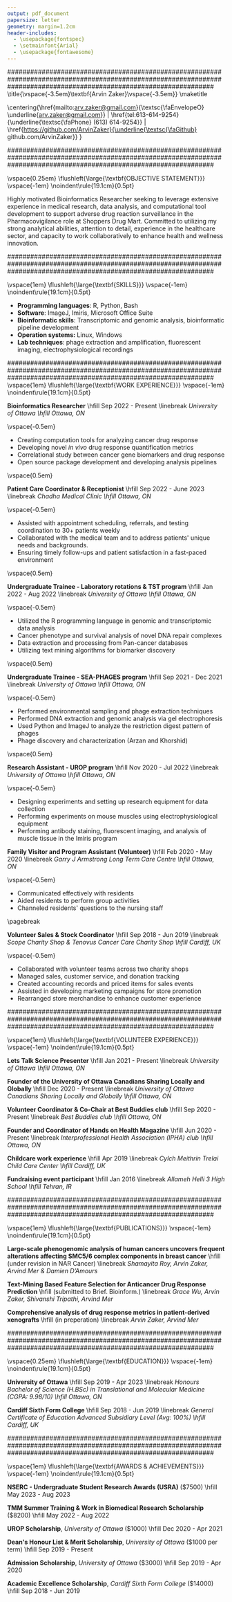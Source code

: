 ```yaml
---
output: pdf_document
papersize: letter
geometry: margin=1.2cm
header-includes:
  - \usepackage{fontspec}
  - \setmainfont{Arial}
  - \usepackage{fontawesome}
---
```


######################################################################################################################################################################
\title{\vspace{-3.5em}\textbf{Arvin Zaker}\vspace{-3.5em}}
\maketitle

\centering{\href{mailto:arv.zaker@gmail.com}{\textsc{\faEnvelopeO} \underline{arv.zaker@gmail.com}} |
\href{tel:613-614-9254}{\underline{\textsc{\faPhone} (613) 614-9254}} |
\href{https://github.com/ArvinZaker}{\underline{\textsc{\faGithub} github.com/ArvinZaker}} 
}


######################################################################################################################################################################

\vspace{0.25em}
\flushleft{\large{\textbf{OBJECTIVE STATEMENT}}} \vspace{-1em}
\noindent\rule{19.1cm}{0.5pt}

Highly motivated Bioinformatics Researcher seeking
to leverage extensive experience in medical
research, data analysis, and computational tool
development to support adverse drug reaction
surveillance in the Pharmacovigilance role at
Shoppers Drug Mart. Committed to utilizing my
strong analytical abilities, attention to detail,
experience in the healthcare sector, and capacity
to work collaboratively to enhance health and
wellness innovation.



######################################################################################################################################################################


\vspace{1em}
\flushleft{\large{\textbf{SKILLS}}} \vspace{-1em}
\noindent\rule{19.1cm}{0.5pt}

+ **Programming languages**: R, Python, Bash
+ **Software**: ImageJ, Imiris, Microsoft Office Suite
+ **Bioinformatic skills**: Transcriptomic and genomic analysis, bioinformatic pipeline development
+ **Operation systems:** Linux, Windows
+ **Lab techniques**: phage extraction and amplification, fluorescent imaging, electrophysiological recordings



######################################################################################################################################################################
\vspace{1em}
\flushleft{\large{\textbf{WORK EXPERIENCE}}} \vspace{-1em}
\noindent\rule{19.1cm}{0.5pt}



**Bioinformatics Researcher** \hfill Sep 2022 - Present \linebreak
_University of Ottawa \hfill Ottawa, ON_ 

\vspace{-0.5em}

+ Creating computation tools for analyzing cancer drug response 
+ Developing novel _in vivo_ drug response quantification metrics
+ Correlational study between cancer gene biomarkers and drug response
+ Open source package development and developing analysis pipelines

\vspace{0.5em}


**Patient Care Coordinator & Receptionist** \hfill Sep 2022 - June 2023 \linebreak
_Chadha Medical Clinic \hfill Ottawa, ON_

\vspace{-0.5em}

+ Assisted with appointment scheduling, referrals, and testing coordination to 30+ patients weekly
+ Collaborated with the medical team and to address patients' unique needs and backgrounds.
+ Ensuring timely follow-ups and patient satisfaction in a fast-paced environment


\vspace{0.5em}


**Undergraduate Trainee - Laboratory rotations & TST program** \hfill Jan 2022 - Aug 2022 \linebreak
_University of Ottawa \hfill Ottawa, ON_ 


\vspace{-0.5em}

+ Utilized the R programming language in genomic and transcriptomic data analysis
+ Cancer phenotype and survival analysis of novel DNA repair complexes
+ Data extraction and processing from Pan-cancer databases
+ Utilizing text mining algorithms for biomarker discovery


\vspace{0.5em}

**Undergraduate Trainee - SEA-PHAGES program** \hfill Sep 2021 - Dec 2021 \linebreak
_University of Ottawa \hfill Ottawa, ON_


\vspace{-0.5em}

+ Performed environmental sampling and phage extraction techniques
+ Performed DNA extraction and genomic analysis via gel electrophoresis
+ Used Python and ImageJ to analyze the restriction digest pattern of phages
+ Phage discovery and characterization (Arzan and Khorshid)

\vspace{0.5em}

**Research Assistant - UROP program**  \hfill Nov 2020 - Jul 2022 \linebreak     
_University of Ottawa \hfill Ottawa, ON_


\vspace{-0.5em}

+ Designing experiments and setting up research equipment for data collection
+ Performing experiments on mouse muscles using electrophysiological equipment
+ Performing antibody staining, fluorescent imaging, and analysis of muscle tissue in the Imiris program


**Family Visitor and Program Assistant (Volunteer)** \hfill Feb 2020 - May 2020 \linebreak
_Garry J Armstrong Long Term Care Centre \hfill Ottawa, ON_ 


\vspace{-0.5em}

+ Communicated effectively with residents
+ Aided residents to perform group activities
+ Channeled residents' questions to the nursing staff

\pagebreak

**Volunteer Sales & Stock Coordinator** \hfill Sep 2018 - Jun 2019 \linebreak
_Scope Charity Shop & Tenovus Cancer Care Charity Shop
\hfill Cardiff, UK_

\vspace{-0.5em}

+ Collaborated with volunteer teams across two charity shops
+ Managed sales, customer service, and donation tracking
+ Created accounting records and priced items for sales events
+ Assisted in developing marketing campaigns for store promotion
+ Rearranged store merchandise to enhance customer experience


######################################################################################################################################################################

\vspace{1em}
\flushleft{\large{\textbf{VOLUNTEER EXPERIENCE}}} \vspace{-1em}
\noindent\rule{19.1cm}{0.5pt}

**Lets Talk Science Presenter** \hfill Jan 2021 - Present \linebreak
_University of Ottawa \hfill Ottawa, ON_

**Founder of the University of Ottawa Canadians Sharing Locally and Globally** \hfill Dec 2020 - Present \linebreak
_University of Ottawa Canadians Sharing Locally and Globally \hfill Ottawa, ON_

**Volunteer Coordinator & Co-Chair at Best Buddies club** \hfill Sep 2020 - Present \linebreak 
_Best Buddies club \hfill Ottawa, ON_

**Founder and Coordinator of Hands on Health Magazine** \hfill Jun 2020 - Present \linebreak
_Interprofessional Health Association (IPHA) club \hfill Ottawa, ON_

**Childcare work experience** \hfill Apr 2019 \linebreak
_Cylch Meithrin Trelai Child Care Center \hfill Cardiff, UK_


**Fundraising event participant**  \hfill Jan 2016 \linebreak
_Allameh Helli 3 High School \hfill Tehran, IR_


######################################################################################################################################################################

\vspace{1em}
\flushleft{\large{\textbf{PUBLICATIONS}}} \vspace{-1em}
\noindent\rule{19.1cm}{0.5pt}

**Large-scale phenogenomic analysis of human cancers uncovers frequent alterations affecting SMC5/6 complex components in breast cancer** \hfill (under revision in NAR Cancer) \linebreak
_Shamayita Roy, Arvin Zaker, Arvind Mer & Damien D’Amours_ 

**Text-Mining Based Feature Selection for Anticancer Drug Response Prediction** \hfill (submitted to Brief. Bioinform.) \linebreak
_Grace Wu, Arvin Zaker, Shivanshi Tripathi, Arvind Mer_ 

**Comprehensive analysis of drug response metrics in patient-derived xenografts** \hfill (in preperation) \linebreak
_Arvin Zaker, Arvind Mer_ 


######################################################################################################################################################################

\vspace{0.25em}
\flushleft{\large{\textbf{EDUCATION}}} \vspace{-1em}
\noindent\rule{19.1cm}{0.5pt}

**University of Ottawa** \hfill Sep 2019 - Apr 2023 \linebreak
_Honours Bachelor of Science (H.BSc) in Translational and Molecular Medicine (CGPA: 9.98/10) \hfill Ottawa, ON_

**Cardiff Sixth Form College** \hfill Sep 2018 - Jun 2019 \linebreak
_General Certificate of Education Advanced Subsidiary Level (Avg: 100%) \hfill Cardiff, UK_

######################################################################################################################################################################

\vspace{1em}
\flushleft{\large{\textbf{AWARDS \& ACHIEVEMENTS}}} \vspace{-1em}
\noindent\rule{19.1cm}{0.5pt}

**NSERC - Undergraduate Student Research Awards (USRA)** ($7500) \hfill May 2023 - Aug 2023


**TMM Summer Training & Work in Biomedical Research Scholarship** ($8200) \hfill May 2022 - Aug 2022

**UROP Scholarship**, _University of Ottawa_ ($1000) \hfill Dec 2020 - Apr 2021

**Dean's Honour List \& Merit Scholarship**, _University of Ottawa_ ($1000 per term) \hfill Sep 2019 - Present

**Admission Scholarship**, _University of Ottawa_ ($3000) \hfill Sep 2019 - Apr 2020 

**Academic Excellence Scholarship**, _Cardiff Sixth Form College_ ($14000) \hfill Sep 2018 - Jun 2019


